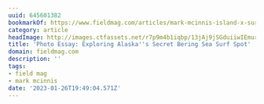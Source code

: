 ```yaml
---
uuid: 645601382
bookmarkOf: https://www.fieldmag.com/articles/mark-mcinnis-island-x-surf-book
category: article
headImage: http://images.ctfassets.net/r7p9m4b1iqbp/13jAj9jSGduiiwIEmur2Cb/dcd3c5a95bc6bb9a220c98164716fd4e/island-x-mark-mcinnis-21.jpg?w=1000
title: 'Photo Essay: Exploring Alaska''s Secret Bering Sea Surf Spot'
domain: fieldmag.com
description: ''
tags:
- field mag
- mark mcinnis
date: '2023-01-26T19:49:04.571Z'
---
```



